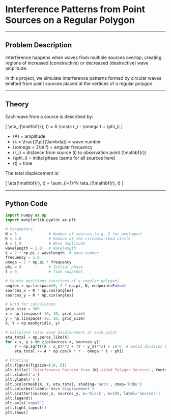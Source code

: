 # Interference Patterns from Point Sources on a Regular Polygon

---

## Problem Description

Interference happens when waves from multiple sources overlap, creating regions of increased (constructive) or decreased (destructive) wave amplitude.

In this project, we simulate interference patterns formed by circular waves emitted from point sources placed at the vertices of a regular polygon.

---

## Theory

Each wave from a source is described by:

\[
\eta_i(\mathbf{r}, t) = A \cos(k r_i - \omega t + \phi_i)
\]

- \(A\) = amplitude  
- \(k = \frac{2\pi}{\lambda}\) = wave number  
- \(\omega = 2\pi f\) = angular frequency  
- \(r_i\) = distance from source \(i\) to observation point \(\mathbf{r}\)  
- \(\phi_i\) = initial phase (same for all sources here)  
- \(t\) = time  

The total displacement is:

\[
\eta(\mathbf{r}, t) = \sum_{i=1}^N \eta_i(\mathbf{r}, t)
\]

---

## Python Code

```python
import numpy as np
import matplotlib.pyplot as plt

# Parameters
N = 5              # Number of sources (e.g. 5 for pentagon)
R = 5.0            # Radius of the circumscribed circle
A = 1.0            # Wave amplitude
wavelength = 2.0   # Wavelength
k = 2 * np.pi / wavelength  # Wave number
frequency = 1.0
omega = 2 * np.pi * frequency
phi = 0            # Initial phase
t = 0              # Time snapshot

# Source positions (vertices of a regular polygon)
angles = np.linspace(0, 2 * np.pi, N, endpoint=False)
sources_x = R * np.cos(angles)
sources_y = R * np.sin(angles)

# Grid for calculation
grid_size = 300
x = np.linspace(-10, 10, grid_size)
y = np.linspace(-10, 10, grid_size)
X, Y = np.meshgrid(x, y)

# Calculate total wave displacement at each point
eta_total = np.zeros_like(X)
for x_s, y_s in zip(sources_x, sources_y):
    r = np.sqrt((X - x_s)**2 + (Y - y_s)**2) + 1e-6  # Avoid division by zero
    eta_total += A * np.cos(k * r - omega * t + phi)

# Plotting
plt.figure(figsize=(10, 8))
plt.title(f'Interference Pattern from {N}-sided Polygon Sources', fontsize=16)
plt.xlabel('x')
plt.ylabel('y')
plt.pcolormesh(X, Y, eta_total, shading='auto', cmap='RdBu')
plt.colorbar(label='Wave displacement')
plt.scatter(sources_x, sources_y, c='black', s=100, label='Sources')
plt.legend()
plt.axis('equal')
plt.tight_layout()
plt.show()
